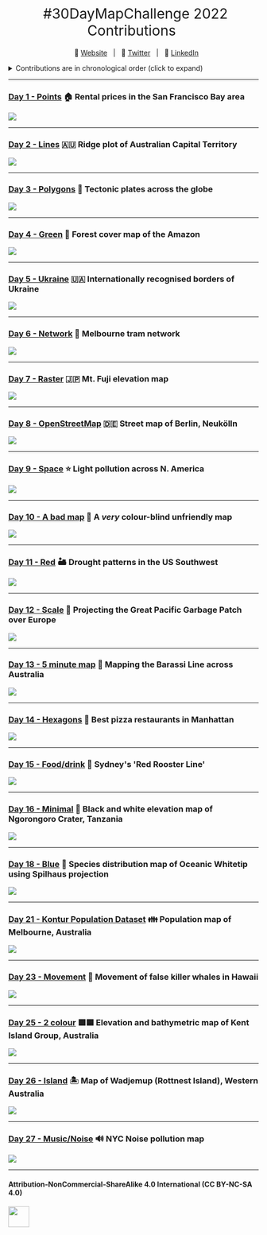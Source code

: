 <h1 style="font-weight:normal" align="center">
  &nbsp;#30DayMapChallenge 2022 Contributions&nbsp;
</h1>

<div align="center">

&nbsp;&nbsp;&nbsp;:link: [Website][Website]&nbsp;&nbsp;&nbsp;|&nbsp;&nbsp;&nbsp;:speech_balloon: [Twitter][Twitter]&nbsp;&nbsp;&nbsp;|&nbsp;&nbsp;&nbsp;:necktie: [LinkedIn][LinkedIn]

</div>

<!--
Quick Link
-->

[Twitter]:https://twitter.com/ldbailey255/
[LinkedIn]:https://www.linkedin.com/in/liam-bailey-446823118/
[Website]:https://liamdbailey.com/

<details>
<summary>Contributions are in chronological order (click to expand)</summary>

<!-- toc -->
  - Day 1 - Points (*NOTE:* This is in a separate repo) [:house: Rental prices in the San Francisco Bay area](https://github.com/LiamDBailey/TidyTuesday/blob/master/plots/2022/Week27.png)
  - Day 2 - Lines [🇦🇺 Ridge plot of Australian Capital Territory](https://github.com/LiamDBailey/30DayMapChallenge_2022/blob/main/Day2/Day2_lines.png)
  - Day 3 - Polygons [:volcano: Tectonic plates across the globe](https://github.com/LiamDBailey/30DayMapChallenge_2022/blob/main/Day3/Day3_poly.png)
  - Day 4 - Green [:palm_tree: Forest cover map of the Amazon](https://github.com/LiamDBailey/30DayMapChallenge_2022/blob/main/Day4/Day4_green.png)
  - Day 5 - Ukraine [🇺🇦 Internationally recognised borders of Ukraine](https://github.com/LiamDBailey/30DayMapChallenge_2022/blob/main/Day5/Day5_Ukraine.png)
  - Day 6 - Network [:tram: Melbourne tram network](https://github.com/LiamDBailey/30DayMapChallenge_2022/blob/main/Day6/Day6_network.png)
  - Day 7 - Raster [🇯🇵 Mt. Fuji elevation map](https://github.com/LiamDBailey/30DayMapChallenge_2022/blob/main/Day7/Day7_raster.png)
  - Day 8 - OpenStreetMap [🇩🇪 Street map of Berlin, Neukölln](https://github.com/LiamDBailey/30DayMapChallenge_2022/blob/main/Day8/Day8_osm.png)
  - Day 9 - Space [:star: Light pollution across N. America](https://github.com/LiamDBailey/30DayMapChallenge_2022/blob/main/Day9/Day9_space.png)
  - Day 10 - A bad map [:eyes: A *very* colour-blind unfriendly map](https://github.com/LiamDBailey/30DayMapChallenge_2022/blob/main/Day10/Day10_badmap.png)
  - Day 11 - Red [:desert: Drought patterns in the US Southwest](https://github.com/LiamDBailey/TidyTuesday/blob/master/plots/2022/Week24_map.gif)
  - Day 12 - Scale [:ocean: Projecting the Great Pacific Garbage Patch over Europe](https://github.com/LiamDBailey/30DayMapChallenge_2022/blob/main/Day12/Day12_scale.png)
  - Day 13 - 5 minute map [:rugby_football: Mapping the Barassi Line across Australia](https://github.com/LiamDBailey/30DayMapChallenge_2022/blob/main/Day13/Day13_5min.png)
  - Day 14 - Hexagons [:pizza: Best pizza restaurants in Manhattan](https://github.com/LiamDBailey/TidyTuesday/blob/master/plots/2019/01_10_19.png)
  - Day 15 - Food/drink [:chicken: Sydney's 'Red Rooster Line'](https://github.com/LiamDBailey/30DayMapChallenge_2022/blob/main/Day15/Day15_food.png)
  - Day 16 - Minimal [:volcano: Black and white elevation map of Ngorongoro Crater, Tanzania](https://github.com/LiamDBailey/30DayMapChallenge_2022/blob/main/Day16/Day16_minimal.png)
  - Day 18 - Blue [:shark: Species distribution map of Oceanic Whitetip using Spilhaus projection](https://github.com/LiamDBailey/30DayMapChallenge_2022/blob/main/Day18/Day18_blue.png)
  - Day 21 - Kontur Population Dataset [:family: Population map of Melbourne, Australia](https://github.com/LiamDBailey/30DayMapChallenge_2022/blob/main/Day21/Day21_pop.png)
  - Day 23 - Movement [:whale: Movement of false killer whales in Hawaii](https://github.com/LiamDBailey/30DayMapChallenge_2022/blob/main/Day23/Day23_movement.png)
  - Day 25 - Movement [🟩🟦 Elevation and bathymetric map of Kent Island Group, Australia](https://github.com/LiamDBailey/30DayMapChallenge_2022/blob/main/Day25/Day25_2colour.png)  
  - Day 26 - Island [:desert_island: Map of Wadjemup (Rottnest Island), Western Australia](https://github.com/LiamDBailey/30DayMapChallenge_2022/blob/main/Day26/Day26_island.png)
  - Day 27 - Music/Noise [🔊 NYC Noise pollution map](https://github.com/LiamDBailey/30DayMapChallenge_2022/blob/main/Day27/Day27_noise.png)  
  
<!-- tocstop -->

</details>

***

### [Day 1 - Points](https://github.com/LiamDBailey/TidyTuesday/blob/master/plots/2022/Week27.png) :house: Rental prices in the San Francisco Bay area

![](https://github.com/LiamDBailey/TidyTuesday/blob/master/plots/2022/Week27.png)

***

### [Day 2 - Lines](https://github.com/LiamDBailey/30DayMapChallenge_2022/blob/main/Day2/Day2_lines.png) 🇦🇺  Ridge plot of Australian Capital Territory

![](https://github.com/LiamDBailey/30DayMapChallenge_2022/blob/main/Day2/Day2_lines.png)

***

### [Day 3 - Polygons](https://github.com/LiamDBailey/30DayMapChallenge_2022/blob/main/Day3/Day3_poly.png) :volcano: Tectonic plates across the globe

![](https://github.com/LiamDBailey/30DayMapChallenge_2022/blob/main/Day3/Day3_poly.png)

***

### [Day 4 - Green](https://github.com/LiamDBailey/30DayMapChallenge_2022/blob/main/Day4/Day4_green.png) :palm_tree: Forest cover map of the Amazon

![](https://github.com/LiamDBailey/30DayMapChallenge_2022/blob/main/Day4/Day4_green.png)

***

### [Day 5 - Ukraine](https://github.com/LiamDBailey/30DayMapChallenge_2022/blob/main/Day5/Day5_Ukraine.png) 🇺🇦 Internationally recognised borders of Ukraine

![](https://github.com/LiamDBailey/30DayMapChallenge_2022/blob/main/Day5/Day5_Ukraine.png)

***

### [Day 6 - Network](https://github.com/LiamDBailey/30DayMapChallenge_2022/blob/main/Day6/Day6_network.png) :tram: Melbourne tram network

![](https://github.com/LiamDBailey/30DayMapChallenge_2022/blob/main/Day6/Day6_network.png)

***

### [Day 7 - Raster](https://github.com/LiamDBailey/30DayMapChallenge_2022/blob/main/Day7/Day7_raster.png) 🇯🇵 Mt. Fuji elevation map

![](https://github.com/LiamDBailey/30DayMapChallenge_2022/blob/main/Day7/Day7_raster.png)

***

### [Day 8 - OpenStreetMap](https://github.com/LiamDBailey/30DayMapChallenge_2022/blob/main/Day8/Day8_osm.png) 🇩🇪 Street map of Berlin, Neukölln

![](https://github.com/LiamDBailey/30DayMapChallenge_2022/blob/main/Day8/Day8_osm.png)

***

### [Day 9 - Space](https://github.com/LiamDBailey/30DayMapChallenge_2022/blob/main/Day9/Day9_space.png) :star: Light pollution across N. America

![](https://github.com/LiamDBailey/30DayMapChallenge_2022/blob/main/Day9/Day9_space.png)

***

### [Day 10 - A bad map](https://github.com/LiamDBailey/30DayMapChallenge_2022/blob/main/Day10/Day10_badmap.png) :eyes: A *very* colour-blind unfriendly map

![](https://github.com/LiamDBailey/30DayMapChallenge_2022/blob/main/Day10/Day10_badmap.png)

***

### [Day 11 - Red](https://github.com/LiamDBailey/TidyTuesday/blob/master/plots/2022/Week24_map.gif) :desert: Drought patterns in the US Southwest

![](https://github.com/LiamDBailey/TidyTuesday/blob/master/plots/2022/Week24_map.gif)

***

### [Day 12 - Scale](https://github.com/LiamDBailey/30DayMapChallenge_2022/blob/main/Day12/Day12_scale.png) :ocean: Projecting the Great Pacific Garbage Patch over Europe

![](https://github.com/LiamDBailey/30DayMapChallenge_2022/blob/main/Day12/Day12_scale.png)

***

### [Day 13 - 5 minute map](https://github.com/LiamDBailey/30DayMapChallenge_2022/blob/main/Day13/Day13_5min.png) :rugby_football: Mapping the Barassi Line across Australia

![](https://github.com/LiamDBailey/30DayMapChallenge_2022/blob/main/Day13/Day13_5min.png)

***

### [Day 14 - Hexagons](https://github.com/LiamDBailey/TidyTuesday/blob/master/plots/2019/01_10_19.png) :pizza: Best pizza restaurants in Manhattan

![](https://github.com/LiamDBailey/TidyTuesday/blob/master/plots/2019/01_10_19.png)

***

### [Day 15 - Food/drink](https://github.com/LiamDBailey/30DayMapChallenge_2022/blob/main/Day15/Day15_food.png) :chicken: Sydney's 'Red Rooster Line'

![](https://github.com/LiamDBailey/30DayMapChallenge_2022/blob/main/Day15/Day15_food.png)

***

### [Day 16 - Minimal](https://github.com/LiamDBailey/30DayMapChallenge_2022/blob/main/Day16/Day16_minimal.png) :volcano: Black and white elevation map of Ngorongoro Crater, Tanzania

![](https://github.com/LiamDBailey/30DayMapChallenge_2022/blob/main/Day16/Day16_minimal.png)

***

### [Day 18 - Blue](https://github.com/LiamDBailey/30DayMapChallenge_2022/blob/main/Day18/Day18_blue.png) :shark: Species distribution map of Oceanic Whitetip using Spilhaus projection

![](https://github.com/LiamDBailey/30DayMapChallenge_2022/blob/main/Day18/Day18_blue.png)

***

### [Day 21 - Kontur Population Dataset](https://github.com/LiamDBailey/30DayMapChallenge_2022/blob/main/Day21/Day21_pop.png) :family: Population map of Melbourne, Australia

![](https://github.com/LiamDBailey/30DayMapChallenge_2022/blob/main/Day21/Day21_pop.png)

***

### [Day 23 - Movement](https://github.com/LiamDBailey/30DayMapChallenge_2022/blob/main/Day23/Day23_movement.png) :whale: Movement of false killer whales in Hawaii

![](https://github.com/LiamDBailey/30DayMapChallenge_2022/blob/main/Day23/Day23_movement.png)

***

### [Day 25 - 2 colour](https://github.com/LiamDBailey/30DayMapChallenge_2022/blob/main/Day25/Day25_2colour.png) 🟩🟦 Elevation and bathymetric map of Kent Island Group, Australia

![](https://github.com/LiamDBailey/30DayMapChallenge_2022/blob/main/Day25/Day25_2colour.png)

***

### [Day 26 - Island](https://github.com/LiamDBailey/30DayMapChallenge_2022/blob/main/Day26/Day26_island.png) :desert_island: Map of Wadjemup (Rottnest Island), Western Australia

![](https://github.com/LiamDBailey/30DayMapChallenge_2022/blob/main/Day26/Day26_island.png)

***

### [Day 27 - Music/Noise](https://github.com/LiamDBailey/30DayMapChallenge_2022/blob/main/Day27/Day27_noise.png) 🔊 NYC Noise pollution map

![](https://github.com/LiamDBailey/30DayMapChallenge_2022/blob/main/Day27/Day27_noise.png)

***

#### Attribution-NonCommercial-ShareAlike 4.0 International (CC BY-NC-SA 4.0)
<div style="width:300px; height:200px">
<img src=https://camo.githubusercontent.com/00f7814990f36f84c5ea74cba887385d8a2f36be/68747470733a2f2f646f63732e636c6f7564706f7373652e636f6d2f696d616765732f63632d62792d6e632d73612e706e67 alt="" height="42">
</div>
